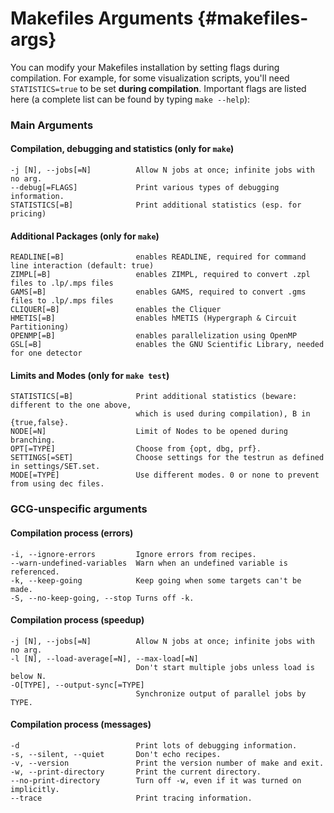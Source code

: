 # Makefiles Arguments {#makefiles-args}
You can modify your Makefiles installation by setting flags during compilation. For example, for some visualization
scripts, you'll need `STATISTICS=true` to be set **during compilation**. Important flags are listed here
(a complete list can be found by typing `make --help`):

### Main Arguments
#### Compilation, debugging and statistics (only for `make`)

    -j [N], --jobs[=N]          Allow N jobs at once; infinite jobs with no arg.
    --debug[=FLAGS]             Print various types of debugging information.
    STATISTICS[=B]              Print additional statistics (esp. for pricing)

#### Additional Packages (only for `make`)

    READLINE[=B]                enables READLINE, required for command line interaction (default: true)
    ZIMPL[=B]                   enables ZIMPL, required to convert .zpl files to .lp/.mps files
    GAMS[=B]                    enables GAMS, required to convert .gms files to .lp/.mps files
    CLIQUER[=B]                 enables the Cliquer
    HMETIS[=B]                  enables hMETIS (Hypergraph & Circuit Partitioning)
    OPENMP[=B]                  enables parallelization using OpenMP
    GSL[=B]                     enables the GNU Scientific Library, needed for one detector

#### Limits and Modes (only for `make test`)

    STATISTICS[=B]              Print additional statistics (beware: different to the one above,
                                which is used during compilation), B in {true,false}.
    NODE[=N]                    Limit of Nodes to be opened during branching.
    OPT[=TYPE]                  Choose from {opt, dbg, prf}.
    SETTINGS[=SET]              Choose settings for the testrun as defined in settings/SET.set.
    MODE[=TYPE]                 Use different modes. 0 or none to prevent from using dec files.

### GCG-unspecific arguments
#### Compilation process (errors)

    -i, --ignore-errors         Ignore errors from recipes.
    --warn-undefined-variables  Warn when an undefined variable is referenced.
    -k, --keep-going            Keep going when some targets can't be made.
    -S, --no-keep-going, --stop Turns off -k.

#### Compilation process (speedup)

    -j [N], --jobs[=N]          Allow N jobs at once; infinite jobs with no arg.
    -l [N], --load-average[=N], --max-load[=N]
                                Don't start multiple jobs unless load is below N.
    -O[TYPE], --output-sync[=TYPE]
                                Synchronize output of parallel jobs by TYPE.

#### Compilation process (messages)

    -d                          Print lots of debugging information.
    -s, --silent, --quiet       Don't echo recipes.
    -v, --version               Print the version number of make and exit.
    -w, --print-directory       Print the current directory.
    --no-print-directory        Turn off -w, even if it was turned on implicitly.
    --trace                     Print tracing information.
